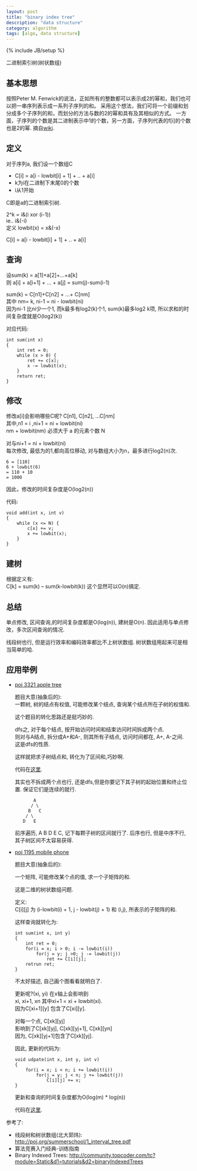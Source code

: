 ```yaml
---
layout: post
title: "binary index tree"
description: "data structure"
category: algorithm
tags: [algo, data structure]
---
```

{% include JB/setup %}

二进制索引树(树状数组)

基本思想
---------

按照Peter M. Fenwick的说法，正如所有的整数都可以表示成2的幂和，我们也可以把一串序列表示成一系列子序列的和。
采用这个想法，我们可将一个前缀和划分成多个子序列的和，而划分的方法与数的2的幂和具有及其相似的方式。
一方面，子序列的个数是其二进制表示中1的个数，另一方面，子序列代表的f[i]的个数也是2的幂. 
摘自[wiki][1].


定义
-----
对于序列a, 我们设一个数组C

*   C[i] = a[i - lowbit[i] + 1] + .. + a[i]
*   k为i在二进制下末尾0的个数
*   i从1开始

C即是a的二进制索引树.

2^k = i&(i xor (i-1))  
ie.. i&(-i)  
定义 lowbit(x) = x&(-x)  

C[i] = a[i - lowbit[i] + 1] + .. + a[i]

查询
-------
设sum(k) = a\[1\]+a\[2\]+...+a[k]   
则 a[i] + a[i+1] + ... + a[j] = sum(j)-sum(i-1)

sum(k) = C[n1]+C[n2] + ...+ C[nm]   
其中 nm= k, ni-1 = ni - lowbit(ni)   
因为ni-1 比ni少一个1, 而k最多有log2(k)个1, sum(k)最多log2 k项, 所以求和的时间复杂度就是O(log2(k))

对应代码:

    int sum(int x)
    {
        int ret = 0;
        while (x > 0) {
            ret += c[x];
            x -= lowbit(x);
        }
        return ret;
    }


修改
-------
修改a[i]会影响哪些C呢?
C[n1], C[n2], ...C[nm]    
其中,n1 = i ,ni+1 = ni + lowbit(ni)    
nm + lowbit(nm) 必须大于 a 的元素个数 N   

对与ni+1 = ni + lowbit(ni)   
每次修改, 最低为的1,都向高位移动, 对与数组大小为n，最多进行log2(n)次.   

    6 = [110]
    6 + lowbit(6)
    = 110 + 10
    = 1000

因此，修改的时间复杂度是O(log2(n))

代码:

    void add(int x, int v)
    {
        while (x <= N) {
            c[x] += v;
            x += lowbit(x);
        }
    }

建树
------
根据定义有:   
C[k] = sum(k) – sum(k-lowbit(k))
这个显然可以O(n)搞定.

总结
---------
单点修改, 区间查询,的时间复杂度都是O(log(n)), 建树是O(n).
因此适用与单点修改，多次区间查询的情况.

线段树也行, 但是运行效率和编码效率都比不上树状数组.
树状数组用起来可是相当简单的哈.

应用举例
--------------
*   [poj 3321 apple tree][1]
  
    题目大意(抽象后的):  
    一颗树, 树的结点有权值, 可能修改某个结点, 查询某个结点所在子树的权值和.

    这个题目的转化思路还是挺巧妙的.

    dfs之, 对于每个结点, 按开始访问时间和结束访问时间拆成两个点.   
    则对与A结点, 拆分成A+和A-, 则其所有子结点, 访问时间都在, A+, A-之间.   
    这是dfs的性质.   

    这样就把求子树结点和, 转化为了区间和,巧妙啊.

    代码在[这里][3].

    其实也不拆成两个点也行, 还是dfs,但是你要记下其子树的起始位置和终止位置.
    保证它们是连续的就行.

               A
              / \
             B   C
            / \
           D   E

    前序遍历, A B D E C, 记下每颗子树的区间就行了.
    后序也行, 但是中序不行, 其子树区间不太容易获得.


*   [poj 1195 mobile phone][4]

    题目大意(抽象后的):

    一个矩阵, 可能修改某个点的值, 求一个子矩阵的和.

    这是二维的树状数组问题.

    定义:  
    C[i][j] 为 (i-lowbit(i) + 1, j - lowbit(j) + 1) 和 (i,j), 所表示的子矩阵的和.

    这样查询就转化为:

        int sum(int x, int y)
        {
            int ret = 0;
            for(i = x; i > 0; i -= lowbit(i))
                for(j = y; j >0; j -= lowbit(j))
                    ret += C[i][j];
            retrun ret;
        }

    不太好描述, 自己画个图看看就明白了.

    更新呢?(xi, yi)
    在x轴上会影响到  
    xi, xi+1, xn
    其中xi+1 = xi + lowbit(xi).  
    因为C[xi+1][y] 包含了C[xi][y].

    对每一个点, C[xk][yj]  
    影响到了C[xk][yj], C[xk][yj+1], C[xk][yn]   
    因为, C[xk][yj+1]包含了C[xk][yj].

    因此, 更新的代码为:

        void udpate(int x, int y, int v)
        {
            for(i = x; i < n; i += lowbit(i))
                for(j = y; j < n; j += lowbit(j))
                    C[i][j] += v;
        }

    更新和查询的时间复杂度都为O(log(m) * log(n))

    代码在[这里][5].

<!--
这个数据结构, 把数组的区间和[1, p], 转化为q个区间和, 这写区间的长度都是2的幂.
其中q是其中是p的二进制数中1的个数.
比如7 = 111
那么, sum[1,7] = sum[1,4] + sum[5,6] + sum[7,7]
-->

参考了:    

*   线段树和树状数组(北大郭炜): <http://poj.org/summerschool/1_interval_tree.pdf>
*   算法竞赛入门经典-训练指南
*   Binary Indexed Trees: <http://community.topcoder.com/tc?module=Static&d1=tutorials&d2=binaryIndexedTrees>

[1]: http://zh.wikipedia.org/zh/%E6%A0%91%E7%8A%B6%E6%95%B0%E7%BB%84 "wiki 树状数组"
[2]: http://poj.org/problem?id=3321  "apple tree"
[3]: https://github.com/fly2best/oj/blob/master/poj/binary_index_tree/apple_tree_3321.cc
[4]: http://poj.org/problem?id=1195 "Mobile phones"
[5]: https://github.com/fly2best/oj/blob/master/poj/binary_index_tree/mobile_phones_1195.cc
